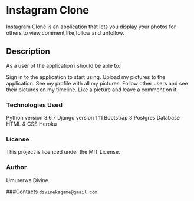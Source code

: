 # Instagram Clone

Instagram Clone is an application that lets you display your photos for others to view,comment,like,follow and unfollow.

## Description
As a user of the application i should be able to:

Sign in to the application to start using.
Upload my pictures to the application.
See my profile with all my pictures.
Follow other users and see their pictures on my timeline.
Like a picture and leave a comment on it.

### Technologies Used
Python version 3.6.7
Django version 1.11
Bootstrap 3
Postgres Database
HTML & CSS
Heroku

### License
This project is licenced under the MIT License.

### Author 
Umurerwa Divine

###Contacts 
```divinekagame@gmail.com``` 